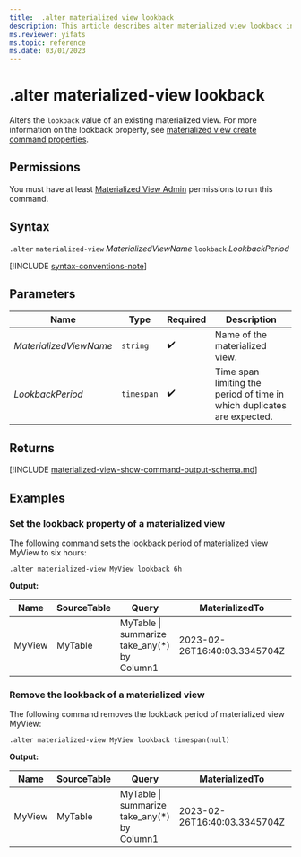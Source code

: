 ```yaml
---
title:  .alter materialized view lookback
description: This article describes alter materialized view lookback in Azure Data Explorer.
ms.reviewer: yifats
ms.topic: reference
ms.date: 03/01/2023
---
```

# .alter materialized-view lookback

Alters the `lookback` value of an existing materialized view. For more information on the lookback property, see [materialized view create command properties](materialized-view-create.md#supported-properties).

## Permissions

You must have at least [Materialized View Admin](../access-control/role-based-access-control.md) permissions to run this command.

## Syntax

`.alter` `materialized-view` *MaterializedViewName* `lookback` *LookbackPeriod*

[!INCLUDE [syntax-conventions-note](../../../includes/syntax-conventions-note.md)]

## Parameters

| Name                   | Type     | Required | Description                                                                   |
|------------------------|----------|----------|-------------------------------------------------------------------------------|
| *MaterializedViewName* | `string` |  :heavy_check_mark:  | Name of the materialized view.                                                |
| *LookbackPeriod*       | `timespan` |  :heavy_check_mark:  | Time span limiting the period of time in which duplicates are expected.       |

## Returns

[!INCLUDE [materialized-view-show-command-output-schema.md](../../../includes/materialized-view-show-command-output-schema.md)]

## Examples

### Set the lookback property of a materialized view

The following command sets the lookback period of materialized view MyView to six hours:

```kusto
.alter materialized-view MyView lookback 6h
```

**Output:**

| Name   | SourceTable | Query                                       | MaterializedTo                   | LastRun                      | LastRunResult | IsHealthy | IsEnabled | Folder           | DocString | AutoUpdateSchema | EffectiveDateTime            | Lookback   |
|--------|-------------|---------------------------------------------|----------------------------------|------------------------------|---------------|-----------|-----------|------------------|-----------|------------------|------------------------------|------------|
| MyView | MyTable     | MyTable \| summarize take_any(*) by Column1 | 2023-02-26T16:40:03.3345704Z     | 2023-02-26T16:44:15.9033667Z | Completed     | true      | true      |                  |           | true             | 2023-02-23T14:01:42.5172342Z | 6:00:00:00 |

### Remove the lookback of a materialized view

The following command removes the lookback period of materialized view MyView:

```kusto
.alter materialized-view MyView lookback timespan(null)
```

**Output:**

| Name   | SourceTable | Query                                       | MaterializedTo                   | LastRun                      | LastRunResult | IsHealthy | IsEnabled | Folder           | DocString | AutoUpdateSchema | EffectiveDateTime            | Lookback   |
|--------|-------------|---------------------------------------------|----------------------------------|------------------------------|---------------|-----------|-----------|------------------|-----------|------------------|------------------------------|------------|
| MyView | MyTable     | MyTable \| summarize take_any(*) by Column1 | 2023-02-26T16:40:03.3345704Z     | 2023-02-26T16:44:15.9033667Z | Completed     | true      | true      |                  |           | true             | 2023-02-23T14:01:42.5172342Z |            |
